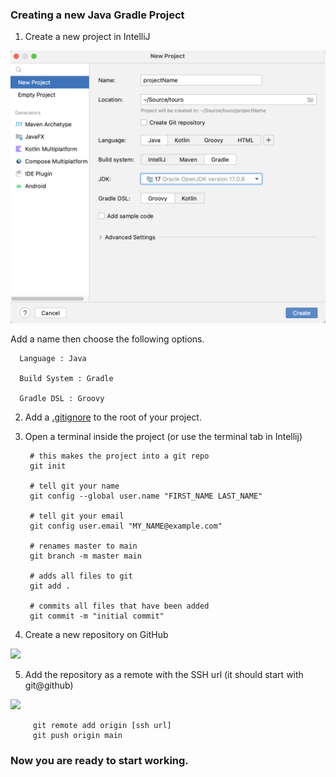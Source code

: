 ### Creating a new Java Gradle Project

1. Create a new project in IntelliJ

![](new_project.png)

Add a name then choose the following options.

      Language : Java
      
      Build System : Gradle
      
      Gradle DSL : Groovy

2. Add a [.gitignore](.gitignore) to the root of your project.

3. Open a terminal inside the project (or use the terminal tab in Intellij)

        # this makes the project into a git repo
        git init

        # tell git your name
        git config --global user.name "FIRST_NAME LAST_NAME"

        # tell git your email
        git config user.email "MY_NAME@example.com"
        
        # renames master to main
        git branch -m master main

        # adds all files to git
        git add .

        # commits all files that have been added
        git commit -m "initial commit"

1. Create a new repository on GitHub

![](new_repo.png)

5. Add the repository as a remote with the SSH url (it should start with git@github)

![](ssh_url.png)

         git remote add origin [ssh url]
         git push origin main

### Now you are ready to start working.
